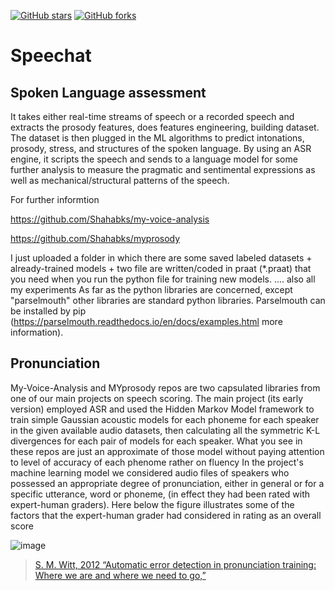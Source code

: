 [![GitHub stars](https://img.shields.io/github/stars/Shahabks/Speechat?style=flat-square)](https://github.com/Shahabks/Speechat/stargazers)
[![GitHub forks](https://img.shields.io/github/forks/Shahabks/Speechat?style=flat-square&color=blueviolet)](https://github.com/Shahabks/Speechat/network/members)

# Speechat
## Spoken Language assessment
It takes either real-time streams of speech or a recorded speech and extracts the prosody features, does features engineering, building dataset. The dataset is then plugged in the ML algorithms to predict intonations, prosody, stress, and structures of the spoken language.
By using an ASR engine, it scripts the speech and sends to a language model for some further analysis to measure the pragmatic and sentimental expressions as well as mechanical/structural patterns of the speech.

For further informtion 

https://github.com/Shahabks/my-voice-analysis

https://github.com/Shahabks/myprosody

I just uploaded a folder in which there are some saved labeled datasets + already-trained models + two file are written/coded in praat (*.praat) that you need when you run the python file for training new models. .... also all my experiments
As far as the python libraries are concerned, except "parselmouth" other libraries are standard python libraries. Parselmouth can be installed by pip (https://parselmouth.readthedocs.io/en/docs/examples.html more information).

## Pronunciation
My-Voice-Analysis and MYprosody repos are two capsulated libraries from one of our main projects on speech scoring. The main project (its early version) employed ASR and used the Hidden Markov Model framework to train simple Gaussian acoustic models for each phoneme for each speaker in the given available audio datasets, then calculating all the symmetric K-L divergences for each pair of models for each speaker. What you see in these repos are just an approximate of those model without paying attention to level of accuracy of each phenome rather on fluency 
In the project's machine learning model we considered audio files of speakers who possessed an appropriate degree of pronunciation, either in general or for a specific utterance, word or phoneme, (in effect they had been rated with expert-human graders). Here below the figure illustrates some of the factors that the expert-human grader had considered in rating as an overall score

![image](https://user-images.githubusercontent.com/27753966/98312800-cf583a80-2015-11eb-9ecb-99658ecabdbb.png)

> [S. M. Witt, 2012 “Automatic error detection in pronunciation training: Where we are and where we need to go,” ](https://www.researchgate.net/publication/250306074_Automatic_Error_Detection_in_Pronunciation_Training_Where_we_are_and_where_we_need_to_go)

